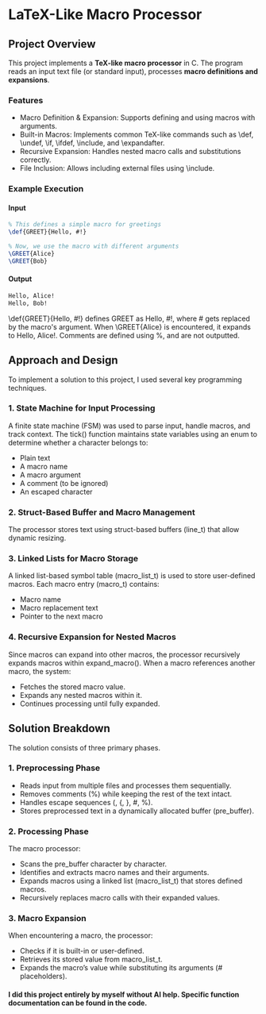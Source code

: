 # LaTeX-Like Macro Processor

## Project Overview

This project implements a **TeX-like macro processor** in C. The program reads an input text file (or standard input), processes **macro definitions and expansions**.

### Features
- Macro Definition & Expansion: Supports defining and using macros with arguments.
- Built-in Macros: Implements common TeX-like commands such as \def, \undef, \if, \ifdef, \include, and \expandafter.
- Recursive Expansion: Handles nested macro calls and substitutions correctly.
- File Inclusion: Allows including external files using \include.

### Example Execution

#### Input
```tex
% This defines a simple macro for greetings
\def{GREET}{Hello, #!} 

% Now, we use the macro with different arguments
\GREET{Alice}
\GREET{Bob}
```
#### Output
```tex
Hello, Alice!
Hello, Bob!
```
\def{GREET}{Hello, #!} defines GREET as Hello, #!, where # gets replaced by the macro's argument. When \GREET{Alice} is encountered, it expands to Hello, Alice!. 
Comments are defined using %, and are not outputted.

## Approach and Design

To implement a solution to this project, I used several key programming techniques.

### 1. State Machine for Input Processing
A finite state machine (FSM) was used to parse input, handle macros, and track context. The tick() function maintains state variables using an enum to determine whether a character belongs to:
- Plain text
- A macro name
- A macro argument
- A comment (to be ignored)
- An escaped character

### 2. Struct-Based Buffer and Macro Management
The processor stores text using struct-based buffers (line_t) that allow dynamic resizing.

### 3. Linked Lists for Macro Storage
A linked list-based symbol table (macro_list_t) is used to store user-defined macros. Each macro entry (macro_t) contains:
- Macro name
- Macro replacement text
- Pointer to the next macro

### 4. Recursive Expansion for Nested Macros
Since macros can expand into other macros, the processor recursively expands macros within expand_macro(). When a macro references another macro, the system:
- Fetches the stored macro value.
- Expands any nested macros within it.
- Continues processing until fully expanded.

## Solution Breakdown

The solution consists of three primary phases.

### 1. Preprocessing Phase
- Reads input from multiple files and processes them sequentially.
- Removes comments (%) while keeping the rest of the text intact.
- Handles escape sequences (\, {, }, #, %).
- Stores preprocessed text in a dynamically allocated buffer (pre_buffer).
### 2. Processing Phase
The macro processor:
- Scans the pre_buffer character by character.
- Identifies and extracts macro names and their arguments.
- Expands macros using a linked list (macro_list_t) that stores defined macros.
- Recursively replaces macro calls with their expanded values.
### 3. Macro Expansion
When encountering a macro, the processor:
- Checks if it is built-in or user-defined.
- Retrieves its stored value from macro_list_t.
- Expands the macro’s value while substituting its arguments (# placeholders).

#### I did this project entirely by myself without AI help. Specific function documentation can be found in the code.

